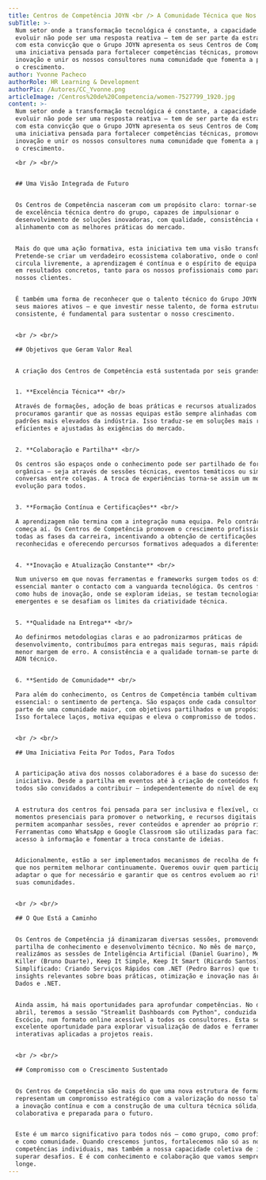 ```yaml
---
title: Centros de Competência JOYN <br /> A Comunidade Técnica que Nos Eleva
subTitle: >-
  Num setor onde a transformação tecnológica é constante, a capacidade de
  evoluir não pode ser uma resposta reativa — tem de ser parte da estratégia. É
  com esta convicção que o Grupo JOYN apresenta os seus Centros de Competência,
  uma iniciativa pensada para fortalecer competências técnicas, promover a
  inovação e unir os nossos consultores numa comunidade que fomenta a partilha e
  o crescimento.
author: Yvonne Pacheco
authorRole: HR Learning & Development
authorPic: /Autores/CC_Yvonne.png
articleImage: /Centros%20de%20Competencia/women-7527799_1920.jpg
content: >-
  Num setor onde a transformação tecnológica é constante, a capacidade de
  evoluir não pode ser uma resposta reativa — tem de ser parte da estratégia. É
  com esta convicção que o Grupo JOYN apresenta os seus Centros de Competência,
  uma iniciativa pensada para fortalecer competências técnicas, promover a
  inovação e unir os nossos consultores numa comunidade que fomenta a partilha e
  o crescimento.

  <br /> <br/>


  ## Uma Visão Integrada de Futuro 


  Os Centros de Competência nasceram com um propósito claro: tornar-se núcleos
  de excelência técnica dentro do grupo, capazes de impulsionar o
  desenvolvimento de soluções inovadoras, com qualidade, consistência e
  alinhamento com as melhores práticas do mercado.


  Mais do que uma ação formativa, esta iniciativa tem uma visão transformadora.
  Pretende-se criar um verdadeiro ecossistema colaborativo, onde o conhecimento
  circula livremente, a aprendizagem é contínua e o espírito de equipa se traduz
  em resultados concretos, tanto para os nossos profissionais como para os
  nossos clientes.


  É também uma forma de reconhecer que o talento técnico do Grupo JOYN é um dos
  seus maiores ativos — e que investir nesse talento, de forma estruturada e
  consistente, é fundamental para sustentar o nosso crescimento.


  <br /> <br/>

  ## Objetivos que Geram Valor Real


  A criação dos Centros de Competência está sustentada por seis grandes pilares:


  1. **Excelência Técnica** <br/>

  Através de formações, adoção de boas práticas e recursos atualizados
  procuramos garantir que as nossas equipas estão sempre alinhadas com os
  padrões mais elevados da indústria. Isso traduz-se em soluções mais robustas,
  eficientes e ajustadas às exigências do mercado.


  2. **Colaboração e Partilha** <br/>

  Os centros são espaços onde o conhecimento pode ser partilhado de forma
  orgânica — seja através de sessões técnicas, eventos temáticos ou simples
  conversas entre colegas. A troca de experiências torna-se assim um motor de
  evolução para todos.


  3. **Formação Contínua e Certificações** <br/>

  A aprendizagem não termina com a integração numa equipa. Pelo contrário,
  começa aí. Os Centros de Competência promovem o crescimento profissional em
  todas as fases da carreira, incentivando a obtenção de certificações
  reconhecidas e oferecendo percursos formativos adequados a diferentes perfis.


  4. **Inovação e Atualização Constante** <br/>

  Num universo em que novas ferramentas e frameworks surgem todos os dias, é
  essencial manter o contacto com a vanguarda tecnológica. Os centros funcionam
  como hubs de inovação, onde se exploram ideias, se testam tecnologias
  emergentes e se desafiam os limites da criatividade técnica.


  5. **Qualidade na Entrega** <br/>

  Ao definirmos metodologias claras e ao padronizarmos práticas de
  desenvolvimento, contribuímos para entregas mais seguras, mais rápidas e com
  menor margem de erro. A consistência e a qualidade tornam-se parte do nosso
  ADN técnico.


  6. **Sentido de Comunidade** <br/>

  Para além do conhecimento, os Centros de Competência também cultivam algo
  essencial: o sentimento de pertença. São espaços onde cada consultor se sente
  parte de uma comunidade maior, com objetivos partilhados e um propósito comum.
  Isso fortalece laços, motiva equipas e eleva o compromisso de todos.


  <br /> <br/>

  ## Uma Iniciativa Feita Por Todos, Para Todos


  A participação ativa dos nossos colaboradores é a base do sucesso desta
  iniciativa. Desde a partilha em eventos até à criação de conteúdos formativos,
  todos são convidados a contribuir — independentemente do nível de experiência.


  A estrutura dos centros foi pensada para ser inclusiva e flexível, com
  momentos presenciais para promover o networking, e recursos digitais que
  permitem acompanhar sessões, rever conteúdos e aprender ao próprio ritmo.
  Ferramentas como WhatsApp e Google Classroom são utilizadas para facilitar o
  acesso à informação e fomentar a troca constante de ideias.


  Adicionalmente, estão a ser implementados mecanismos de recolha de feedback
  que nos permitem melhorar continuamente. Queremos ouvir quem participa,
  adaptar o que for necessário e garantir que os centros evoluem ao ritmo das
  suas comunidades.


  <br /> <br/>

  ## O Que Está a Caminho


  Os Centros de Competência já dinamizaram diversas sessões, promovendo a
  partilha de conhecimento e desenvolvimento técnico. No mês de março,
  realizámos as sessões de Inteligência Artificial (Daniel Guarino), Measure
  Killer (Bruno Duarte), Keep It Simple, Keep It Smart (Ricardo Santos) e  gRPC
  Simplificado: Criando Serviços Rápidos com .NET (Pedro Barros) que trouxeram
  insights relevantes sobre boas práticas, otimização e inovação nas áreas de
  Dados e .NET. 


  Ainda assim, há mais oportunidades para aprofundar competências. No dia 10 de
  abril, teremos a sessão "Streamlit Dashboards com Python", conduzida por João
  Escócio, num formato online acessível a todos os consultores. Esta será uma
  excelente oportunidade para explorar visualização de dados e ferramentas
  interativas aplicadas a projetos reais.


  <br /> <br/>

  ## Compromisso com o Crescimento Sustentado


  Os Centros de Competência são mais do que uma nova estrutura de formação:
  representam um compromisso estratégico com a valorização do nosso talento, com
  a inovação contínua e com a construção de uma cultura técnica sólida,
  colaborativa e preparada para o futuro.


  Este é um marco significativo para todos nós — como grupo, como profissionais
  e como comunidade. Quando crescemos juntos, fortalecemos não só as nossas
  competências individuais, mas também a nossa capacidade coletiva de inovar e
  superar desafios. E é com conhecimento e colaboração que vamos sempre mais
  longe.
---
```


